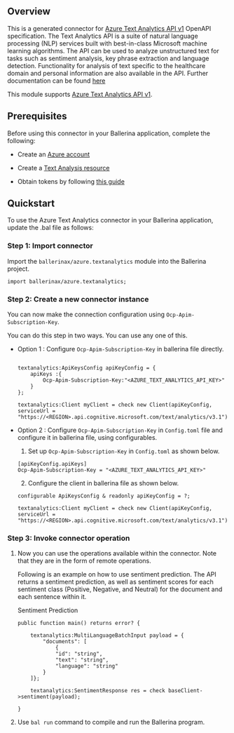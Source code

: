 ## Overview

This is a generated connector for [Azure Text Analytics API v1](https://docs.microsoft.com/en-us/azure/cognitive-services/text-analytics/) OpenAPI specification.
The Text Analytics API is a suite of natural language processing (NLP) services built with best-in-class Microsoft machine learning algorithms. The API can be used to analyze unstructured text for tasks such as sentiment analysis, key phrase extraction and language detection. Functionality for analysis of text specific to the healthcare domain and personal information are also available in the API. Further documentation can be found [here](https://docs.microsoft.com/en-us/azure/cognitive-services/text-analytics/overview)

This module supports [Azure Text Analytics API v1](https://docs.microsoft.com/en-us/azure/cognitive-services/text-analytics/).

## Prerequisites

Before using this connector in your Ballerina application, complete the following:

* Create an [Azure account](https://docs.microsoft.com/en-us/learn/modules/create-an-azure-account/)

* Create a [Text Analysis resource](https://portal.azure.com/#create/Microsoft.CognitiveServicesTextAnalytics)

* Obtain tokens by following [this guide](https://docs.microsoft.com/en-us/azure/cognitive-services/authentication?tabs=powershell#authenticate-with-an-authentication-token)

## Quickstart

To use the Azure Text Analytics connector in your Ballerina application, update the .bal file as follows:

### Step 1: Import connector
Import the `ballerinax/azure.textanalytics` module into the Ballerina project.
```ballerina
import ballerinax/azure.textanalytics;
```

### Step 2: Create a new connector instance
You can now make the connection configuration using `Ocp-Apim-Subscription-Key`.

You can do this step in two ways. You can use any one of this.

- Option 1 :
    Configure `Ocp-Apim-Subscription-Key` in ballerina file directly. 

    ```ballerina
    
    textanalytics:ApiKeysConfig apiKeyConfig = {
        apiKeys :{
            Ocp-Apim-Subscription-Key:"<AZURE_TEXT_ANALYTICS_API_KEY>"
        }
    };

    textanalytics:Client myClient = check new Client(apiKeyConfig, serviceUrl = "https://<REGION>.api.cognitive.microsoft.com/text/analytics/v3.1");

    ```

- Option 2 :
    Configure `Ocp-Apim-Subscription-Key` in `Config.toml` file and configure it in ballerina file, using configurables. 

    1. Set up `Ocp-Apim-Subscription-Key` in `Config.toml` as shown below.
    ```
    [apiKeyConfig.apiKeys]
    Ocp-Apim-Subscription-Key = "<AZURE_TEXT_ANALYTICS_API_KEY>"
    ```

    2. Configure the client in ballerina file as shown below.
    ```ballerina
    configurable ApiKeysConfig & readonly apiKeyConfig = ?;

    textanalytics:Client myClient = check new Client(apiKeyConfig, serviceUrl = "https://<REGION>.api.cognitive.microsoft.com/text/analytics/v3.1");
    ```

### Step 3: Invoke connector operation
1. Now you can use the operations available within the connector. Note that they are in the form of remote operations.

    Following is an example on how to use sentiment prediction. The API returns a sentiment prediction, as well as sentiment scores for each sentiment class (Positive, Negative, and Neutral) for the document and each sentence within it.

    Sentiment Prediction

    ```ballerina
    public function main() returns error? {

        textanalytics:MultiLanguageBatchInput payload = {
            "documents": [
                {
                "id": "string",
                "text": "string",
                "language": "string"
            }
        ]};

        textanalytics:SentimentResponse res = check baseClient->sentiment(payload);

    }
    ```

2. Use `bal run` command to compile and run the Ballerina program.
